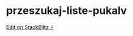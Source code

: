 # przeszukaj-liste-pukalv

[Edit on StackBlitz ⚡️](https://stackblitz.com/edit/przeszukaj-liste-pukalv)